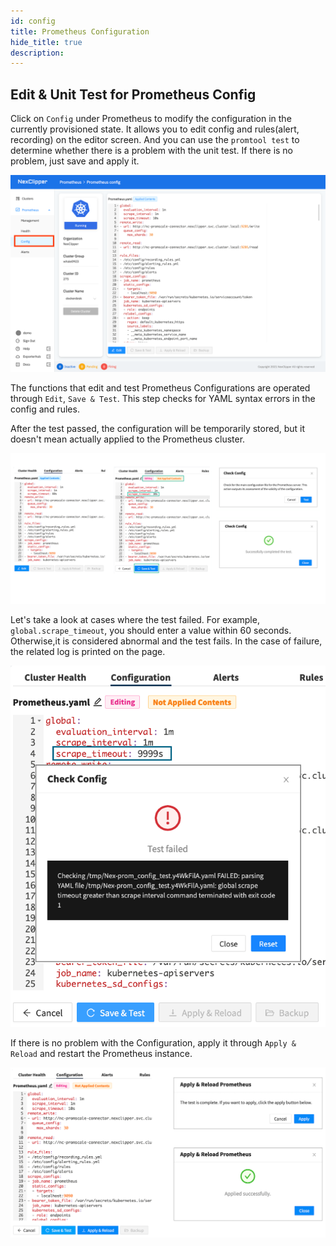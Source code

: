 ```yaml
---
id: config
title: Prometheus Configuration
hide_title: true
description: 
---
```


## Edit & Unit Test for Prometheus Config

Click on `Config` under Prometheus to modify the configuration in the currently provisioned state. It allows you to edit config and rules(alert, recording) on the editor screen. And you can use the `promtool test` to determine whether there is a problem with the unit test. If there is no problem, just save and apply it. 

![img](../static/img/nc-prom-config.png)

The functions that edit and test Prometheus Configurations are operated through `Edit`, `Save & Test`. This step checks for YAML syntax errors in the config and rules.

After the test passed, the configuration will be temporarily stored, but it doesn't mean actually applied to the Prometheus cluster. 

![img](../static/img/nc-config-test.png)

Let's take a look at cases where the test failed. For example, `global.scrape_timeout`, you should enter a value within 60 seconds. Otherwise,it is considered abnormal and the test fails. In the case of failure, the related log is printed on the page.

![img](../static/img/nc-config-fail.png)  

If there is no problem with the Configuration, apply it through `Apply & Reload` and restart the Prometheus instance.

![img](../static/img/nc-config-reload.png)